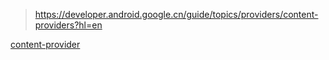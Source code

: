>https://developer.android.google.cn/guide/topics/providers/content-providers?hl=en





[content-provider](./content-provider.md)

